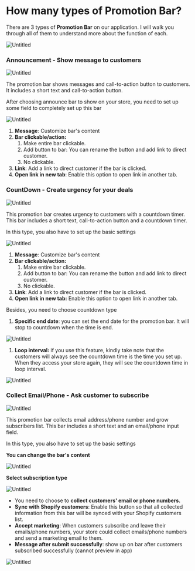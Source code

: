 # How many types of Promotion Bar?

There are 3 types of **Promotion Bar** on our application. I will walk you through all of them to understand more about the function of each. 

![Untitled](How%20many%20types%20of%20Promotion%20Bar%20e6cf64f00e4f4232a48e9fb1e8c39b0e/Untitled.png)

### Announcement - Show message to customers

![Untitled](How%20many%20types%20of%20Promotion%20Bar%20e6cf64f00e4f4232a48e9fb1e8c39b0e/Untitled%201.png)

The promotion bar shows messages and call-to-action button to customers. It includes a short text and call-to-action button.

After choosing announce bar to show on your store, you need to set up some field to completely set up this bar 

![Untitled](How%20many%20types%20of%20Promotion%20Bar%20e6cf64f00e4f4232a48e9fb1e8c39b0e/Untitled%202.png)

1. **Message**: Customize bar's content
2. **Bar clickable/action:**
    1. Make entire bar clickable.
    2. Add button to bar: You can rename the button and add link to direct customer.
    3. No clickable.
3. **Link**: Add a link to direct customer if the bar is clicked.
4. **Open link in new tab**: Enable this option to open link in another tab.

### CountDown - Create urgency for your deals

![Untitled](How%20many%20types%20of%20Promotion%20Bar%20e6cf64f00e4f4232a48e9fb1e8c39b0e/Untitled%203.png)

This promotion bar creates urgency to customers with a countdown timer. This bar includes a short text, call-to-action button and a countdown timer.

In this type, you also have to set up the basic settings

![Untitled](How%20many%20types%20of%20Promotion%20Bar%20e6cf64f00e4f4232a48e9fb1e8c39b0e/Untitled%204.png)

1. **Message**: Customize bar's content
2. **Bar clickable/action:**
    1. Make entire bar clickable.
    2. Add button to bar: You can rename the button and add link to direct customer.
    3. No clickable.
3. **Link**: Add a link to direct customer if the bar is clicked.
4. **Open link in new tab:** Enable this option to open link in another tab.

Besides, you need to choose countdown type

1. **Specific end date**: you can set the end date for the promotion bar. It will stop to countdown when the time is end.

![Untitled](How%20many%20types%20of%20Promotion%20Bar%20e6cf64f00e4f4232a48e9fb1e8c39b0e/Untitled%205.png)

1. **Loop interval:** if you use this feature, kindly take note that the customers will always see the countdown time is the time you set up. When they access your store again, they will see the countdown time in loop interval.

![Untitled](How%20many%20types%20of%20Promotion%20Bar%20e6cf64f00e4f4232a48e9fb1e8c39b0e/Untitled%206.png)

### Collect Email/Phone - Ask customer to subscribe

![Untitled](How%20many%20types%20of%20Promotion%20Bar%20e6cf64f00e4f4232a48e9fb1e8c39b0e/Untitled%207.png)

This promotion bar collects email address/phone number and grow subscribers list. This bar includes a short text and an email/phone input field.

In this type, you also have to set up the basic settings

**You can change the bar's content**

![Untitled](How%20many%20types%20of%20Promotion%20Bar%20e6cf64f00e4f4232a48e9fb1e8c39b0e/Untitled%208.png)

**Select subscription type**

![Untitled](How%20many%20types%20of%20Promotion%20Bar%20e6cf64f00e4f4232a48e9fb1e8c39b0e/Untitled%209.png)

- You need to choose to **collect customers' email or phone numbers.**
- **Sync with Shopify customers**: Enable this button so that all collected information from this bar will be synced with your Shopify customers list.
- **Accept marketing**: When customers subscribe and leave their emails/phone numbers, your store could collect emails/phone numbers and send a marketing email to them.
- **Message after submit successfully**: show up on bar after customers subscribed successfully (cannot preview in app)

![Untitled](How%20many%20types%20of%20Promotion%20Bar%20e6cf64f00e4f4232a48e9fb1e8c39b0e/Untitled%2010.png)